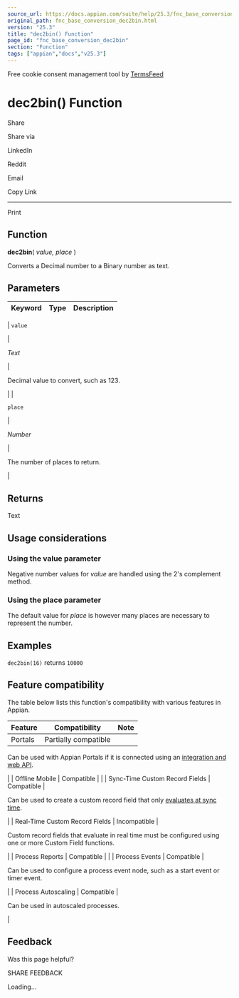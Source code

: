 ```yaml
---
source_url: https://docs.appian.com/suite/help/25.3/fnc_base_conversion_dec2bin.html
original_path: fnc_base_conversion_dec2bin.html
version: "25.3"
title: "dec2bin() Function"
page_id: "fnc_base_conversion_dec2bin"
section: "Function"
tags: ["appian","docs","v25.3"]
---
```



Free cookie consent management tool by [TermsFeed](https://www.termsfeed.com/)

# dec2bin() Function

Share

Share via

LinkedIn

Reddit

Email

Copy Link

* * *

Print

## Function

**dec2bin**( _value, place_ )

Converts a Decimal number to a Binary number as text.

## Parameters

| Keyword | Type | Description |
| --- | --- | --- |
|
`value`

 |

_Text_

 |

Decimal value to convert, such as 123.

 |
|

`place`

 |

_Number_

 |

The number of places to return.

 |

## Returns

Text

## Usage considerations

### Using the value parameter

Negative number values for _value_ are handled using the 2's complement method.

### Using the place parameter

The default value for _place_ is however many places are necessary to represent the number.

## Examples

`dec2bin(16)` returns `10000`

## Feature compatibility

The table below lists this function's compatibility with various features in Appian.

| Feature | Compatibility | Note |
| --- | --- | --- |
| Portals | Partially compatible |
Can be used with Appian Portals if it is connected using an [integration and web API](portals-design.html#using-partially-compatible-functions-and-objects-in-a-portal).

 |
| Offline Mobile | Compatible |  |
| Sync-Time Custom Record Fields | Compatible |

Can be used to create a custom record field that only [evaluates at sync time](custom-record-fields.html#prodlink-sync-time-evaluations).

 |
| Real-Time Custom Record Fields | Incompatible |

Custom record fields that evaluate in real time must be configured using one or more Custom Field functions.

 |
| Process Reports | Compatible |  |
| Process Events | Compatible |

Can be used to configure a process event node, such as a start event or timer event.

 |
| Process Autoscaling | Compatible |

Can be used in autoscaled processes.

 |

## Feedback

Was this page helpful?

SHARE FEEDBACK

Loading...